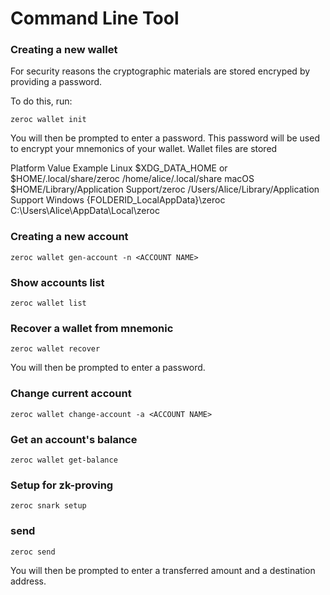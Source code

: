 # Command Line Tool


### Creating a new wallet
 For security reasons the cryptographic materials are stored encryped by providing a password.

To do this, run:

```
zeroc wallet init
```

You will then be prompted to enter a password. This password will be used to encrypt your mnemonics of your wallet. Wallet files are stored

Platform	Value	Example
Linux	$XDG_DATA_HOME or $HOME/.local/share/zeroc	/home/alice/.local/share
macOS	$HOME/Library/Application Support/zeroc	/Users/Alice/Library/Application Support
Windows	{FOLDERID_LocalAppData}\zeroc	C:\Users\Alice\AppData\Local\zeroc

### Creating a new account

```
zeroc wallet gen-account -n <ACCOUNT NAME>
```

### Show accounts list

```
zeroc wallet list
```

### Recover a wallet from mnemonic

```
zeroc wallet recover
```
You will then be prompted to enter a password.

### Change current account

```
zeroc wallet change-account -a <ACCOUNT NAME>
```

### Get an account's balance

```
zeroc wallet get-balance
```

### Setup for zk-proving

```
zeroc snark setup
```

### send

```
zeroc send
```
You will then be prompted to enter a transferred amount and a destination address.
